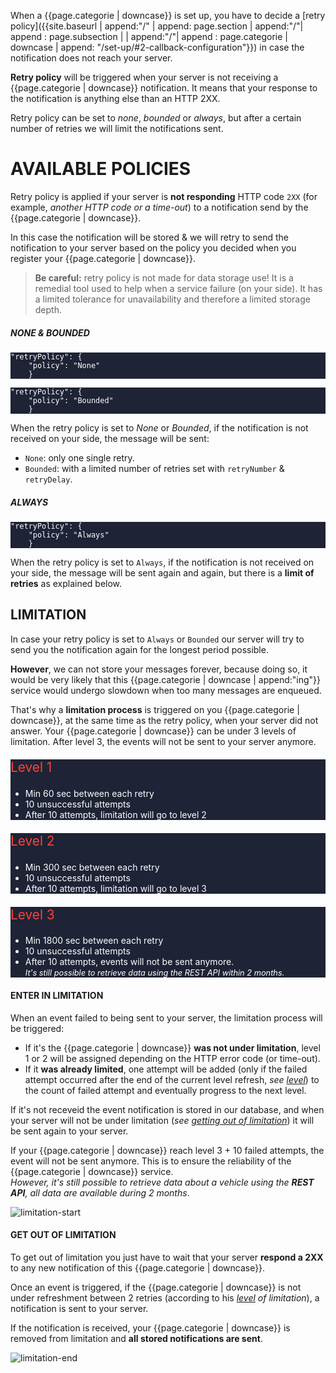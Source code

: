 <style>
.tile.is-child {
    background-color: #1E2336;
    color: white;
}
.tile.is-child .title {
    font-size: 1.3rem;
    color: #ff4238;
}
.tile.is-child em {
    font-size: .8rem
}
.notification code, .notification pre {
    background: transparent;
}
</style>

When a {{page.categorie | downcase}} is set up, you have to decide a [retry policy]({{site.baseurl | append:"/" | append: page.section | append:"/"| append : page.subsection | | append:"/"| append : page.categorie | downcase | append: "/set-up/#2-callback-configuration"}}) in case the notification does not reach your server.

**Retry policy** will be triggered when your server is not receiving a {{page.categorie | downcase}} notification. It means that your response to the notification is anything else than an HTTP 2XX.

Retry policy can be set to *none*, *bounded* or *always*, but after a certain number of retries we will limit the notifications sent.
# AVAILABLE POLICIES

Retry policy is applied if your server is **not responding** HTTP code `2XX` (for example, *another HTTP code or a time-out*) to a notification send by the {{page.categorie | downcase}}. 

In this case the notification will be stored & we will retry to send the notification to your server based on the policy you decided when you register your {{page.categorie | downcase}}.

> **Be careful:** retry policy is not made for data storage use! It is a remedial tool used to help when a service failure (on your side). It has a limited tolerance for unavailability and therefore a limited storage depth. 


##### NONE & BOUNDED


<div class="tile is-ancestor">
    <div class="tile is-parent">
        <article class="tile is-child notification">
            <div class="language-json"><pre class="highlight"><code><span class="nl">"retryPolicy"</span><span class="p">:</span><span class="w"> </span><span class="p">{</span><span class="w">
    </span><span class="nl">"policy"</span><span class="p">:</span><span class="w"> </span><span class="s2">"None"</span><span class="w">
    </span><span class="p">}</span><span class="w">
</span></code></pre></div>
        </article>
    </div>
    <div class="tile is-parent">
        <article class="tile is-child notification">
            <div class="language-json"><pre class="highlight"><code><span class="nl">"retryPolicy"</span><span class="p">:</span><span class="w"> </span><span class="p">{</span><span class="w">
    </span><span class="nl">"policy"</span><span class="p">:</span><span class="w"> </span><span class="s2">"Bounded"</span><span class="w">
    </span><span class="p">}</span><span class="w">
</span></code></pre></div>
        </article>
    </div>
</div>


When the retry policy is set to *None* or *Bounded*, if the notification is not received on your side, the message will be sent:
- `None`: only one single retry.
- `Bounded`: with a limited number of retries set with `retryNumber` & `retryDelay`.

##### ALWAYS

<div class="tile is-ancestor">
    <div class="tile is-parent">
        <article class="tile is-child notification">
            <div class="language-json"><pre class="highlight"><code><span class="nl">"retryPolicy"</span><span class="p">:</span><span class="w"> </span><span class="p">{</span><span class="w">
    </span><span class="nl">"policy"</span><span class="p">:</span><span class="w"> </span><span class="s2">"Always"</span><span class="w">
    </span><span class="p">}</span><span class="w">
</span></code></pre></div>
        </article>
    </div>
</div>


When the retry policy is set to `Always`, if the notification is not received on your side, the message will be sent again and again, but there is a **limit of retries** as explained below.

## LIMITATION

In case your retry policy is set to `Always` or `Bounded` our server will try to send you the notification again for the longest period possible.

**However**, we can not store your messages forever, because doing so, it would be very likely that this {{page.categorie | downcase | append:"ing"}} service would undergo slowdown when too many messages are enqueued.

That's why a **limitation process** is triggered on you {{page.categorie | downcase}}, at the same time as the retry policy, when your server did not answer. Your {{page.categorie | downcase}} can be under 3 levels of limitation. After level 3, the events will not be sent to your server anymore.


<div class="tile is-ancestor">
    <div class="tile is-parent">
        <article class="tile is-child notification">
            <p class="title">Level 1</p>
            <ul>
                <li>Min 60 sec between each retry</li>
                <li>10 unsuccessful attempts</li>
                <li>After 10 attempts, limitation will go to level 2</li>
            </ul>
        </article>
    </div>
    <div class="tile is-parent">
        <article class="tile is-child notification">
            <p class="title">Level 2</p>
            <ul>
                <li>Min 300 sec between each retry</li>
                <li>10 unsuccessful attempts</li>
                <li>After 10  attempts, limitation will go to level 3</li>
            </ul>
        </article>
    </div>
    <div class="tile is-parent">
        <article class="tile is-child notification">
            <p class="title">Level 3</p>
            <ul>
                <li>Min 1800 sec between each retry</li>
                <li>10 unsuccessful attempts</li>
                <li>After 10 attempts, events will not be sent anymore. <br><em>It's still possible to retrieve data using the REST API within 2 months.</em></li>
            </ul>
        </article>
    </div>
</div>



#### ENTER IN LIMITATION

When an event failed to being sent to your server, the limitation process will be triggered: 
- If it's the {{page.categorie | downcase}} **was not under limitation**, level 1 or 2 will be assigned depending on the HTTP error code (or time-out).
- If it **was already limited**, one attempt will be added (only if the failed attempt occurred after the end of the current level refresh, *see [level](#limitation)*) to the count of failed attempt and eventually progress to the next level.

If it's not receveid the event notification is stored in our database, and when your server will not be under limitation (*see [getting out of limitation](#get-out-limitation)*) it will be sent again to your server.

If your {{page.categorie | downcase}} reach level 3 + 10 failed attempts, the event will not be sent anymore. This is to ensure the reliability of the {{page.categorie | downcase}} service. <br>*However, it's still  possible to retrieve data about a vehicle using the **REST API**, all data are available during 2 months*.

![limitation-start]({{site.baseurl}}/assets/images/limitation-start.svg)

#### GET OUT OF LIMITATION

To get out of limitation you just have to wait that your server **respond a 2XX** to any new notification of this {{page.categorie | downcase}}.

Once an event is triggered, if the {{page.categorie | downcase}} is not under refreshment between 2 retries (according to his *[level](#limitation) of limitation*), a notification is sent to your server.

If the notification is received, your {{page.categorie | downcase}} is removed from limitation and **all stored notifications are sent**.

![limitation-end]({{site.baseurl}}/assets/images/limitation-end.svg)